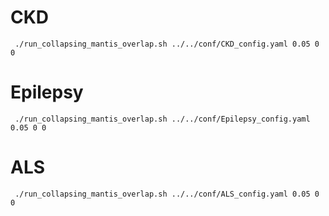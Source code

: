 # CKD
```
 ./run_collapsing_mantis_overlap.sh ../../conf/CKD_config.yaml 0.05 0 0
```


# Epilepsy
```
 ./run_collapsing_mantis_overlap.sh ../../conf/Epilepsy_config.yaml 0.05 0 0
```


# ALS
```
 ./run_collapsing_mantis_overlap.sh ../../conf/ALS_config.yaml 0.05 0 0
```
